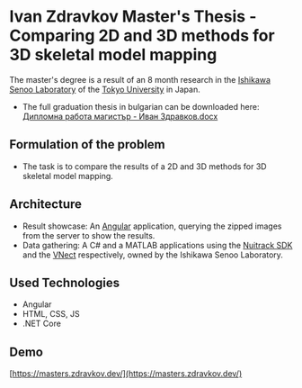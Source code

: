 # Ivan Zdravkov Master's Thesis - Comparing 2D and 3D methods for 3D skeletal model mapping #
The master's degree is a result of an 8 month research in the [Ishikawa Senoo Laboratory](http://www.k2.t.u-tokyo.ac.jp/) of the [Tokyo University](https://www.u-tokyo.ac.jp/en) in Japan.

* The full graduation thesis in bulgarian can be downloaded here: [Дипломна работа магистър - Иван Здравков.docx](https://github.com/ivan-zdravkov/masters/raw/master/%D0%94%D0%B8%D0%BF%D0%BB%D0%BE%D0%BC%D0%BD%D0%B0%20%D1%80%D0%B0%D0%B1%D0%BE%D1%82%D0%B0%20%D0%BC%D0%B0%D0%B3%D0%B8%D1%81%D1%82%D1%8A%D1%80%20-%20%D0%98%D0%B2%D0%B0%D0%BD%20%D0%97%D0%B4%D1%80%D0%B0%D0%B2%D0%BA%D0%BE%D0%B2.docx)

## Formulation of the problem
* The task is to compare the results of a 2D and 3D methods for 3D skeletal model mapping.

## Architecture
* Result showcase: An [Angular](https://angular.io/) application, querying the zipped images from the server to show the results.
* Data gathering: A C# and a MATLAB applications using the [Nuitrack SDK](https://nuitrack.com/) and the [VNect](http://gvv.mpi-inf.mpg.de/projects/VNect/) respectively, owned by the Ishikawa Senoo Laboratory.

## Used Technologies
* Angular
* HTML, CSS, JS
* .NET Core

## Demo
[https://masters.zdravkov.dev/](https://masters.zdravkov.dev/)
